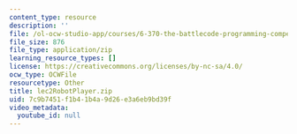 ```yaml
---
content_type: resource
description: ''
file: /ol-ocw-studio-app/courses/6-370-the-battlecode-programming-competition-january-iap-2013/7c9b7451f1b41b4a9d26e3a6eb9bd39f_lec2RobotPlayer.zip
file_size: 876
file_type: application/zip
learning_resource_types: []
license: https://creativecommons.org/licenses/by-nc-sa/4.0/
ocw_type: OCWFile
resourcetype: Other
title: lec2RobotPlayer.zip
uid: 7c9b7451-f1b4-1b4a-9d26-e3a6eb9bd39f
video_metadata:
  youtube_id: null
---
```

